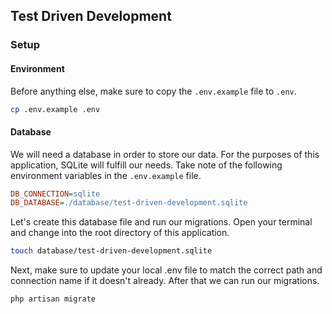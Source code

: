 ## Test Driven Development

### Setup

#### Environment

Before anything else, make sure to copy the `.env.example` file to `.env`.

```bash
cp .env.example .env
```

#### Database

We will need a database in order to store our data. For the purposes of this application, SQLite will fulfill our needs. Take note of the following environment variables in the `.env.example` file.

```ini
DB_CONNECTION=sqlite
DB_DATABASE=./database/test-driven-development.sqlite
```

Let's create this database file and run our migrations. Open your terminal and change into the root directory of this application.

```bash
touch database/test-driven-development.sqlite
```

Next, make sure to update your local .env file to match the correct path and connection name if it doesn't already. After that we can run our migrations.

```bash
php artisan migrate
```
